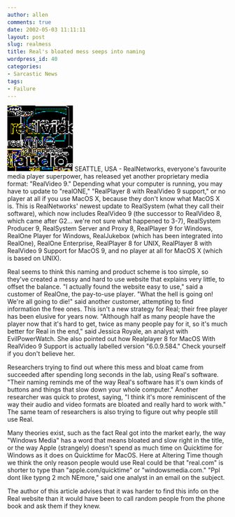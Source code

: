 ```yaml
---
author: allen
comments: true
date: 2002-05-03 11:11:11
layout: post
slug: realmess
title: Real's bloated mess seeps into naming
wordpress_id: 40
categories:
- Sarcastic News
tags:
- Failure
---
```





![Some of Real's logos, rendered in RealPictureMonopoly 7 format.](/images/old/real.gif)      SEATTLE, USA - RealNetworks, everyone's favourite media player superpower, has released       yet another proprietary media format: "RealVideo 9." Depending what your       computer is running, you may have to update to "realONE," "RealPlayer 8       with RealVideo 9 support," or no player at all if you use MacOS X, because       they don't know what MacOS X is. This is RealNetworks' newest update to       RealSystem (what they call their software), which now includes RealVideo       9 (the successor to RealVideo 8, which came after G2... we're not sure what       happened to 3-7), RealSystem Producer 9, RealSystem Server and Proxy 8,       RealPlayer 9 for Windows, RealOne Player for Windows, RealJukebox (which       has been integrated into RealOne), RealOne Enterprise, RealPlayer 8 for       UNIX, RealPlayer 8 with RealVideo 9 Support for MacOS 9, and no player at       all for MacOS X (which is based on UNIX).




Real seems to think   this naming and product scheme is too simple, so they've created a messy and   hard to use website that explains very little, to offset the balance. "I actually   found the website easy to use," said a customer of RealOne, the pay-to-use player.   "What the hell is going on! We're all going to die!" said another customer,   attempting to find information the free ones.   This isn't a new strategy for Real; their free player has been elusive for years   now. "Although half as many people have the player now that it's hard to get,   twice as many people pay for it, so it's much better for Real in the end," said   Jessica Royale, an analyst with EvilPowerWatch. She also pointed out how Realplayer   8 for MacOS With RealVideo 9 Support is actually labelled version "6.0.9.584." Check   yourself if you don't believe her.




Researchers trying   to find out where this mess and bloat came from succeeded after spending long   seconds in the lab, using Real's software. "Their naming reminds me of the way   Real's software has it's own kinds of buttons and things that slow down your   whole computer." Another researcher was quick to protest, saying, "I think it's   more reminiscent of the way their audio and video formats are bloated and really   hard to work with." The same team of researchers is also trying to figure out   why people still use Real.




Many theories exist,   such as the fact Real got into the market early, the way "Windows Media" has   a word that means bloated and slow right in the title, or the way Apple (strangely)   doesn't spend as much time on Quicktime for Windows as it does on Quicktime   for MacOS. Here at Altering Time though we think the only reason people would   use Real could be that "real.com" is shorter to type than "apple.com/quicktime"   or "windowsmedia.com." "Ppl dont like typng 2 mch NEmore," said one analyst   in an email on the subject.




The author of this   article advises that it was harder to find this info on the Real website than   it would have been to call random people from the phone book and ask them if   they knew.
